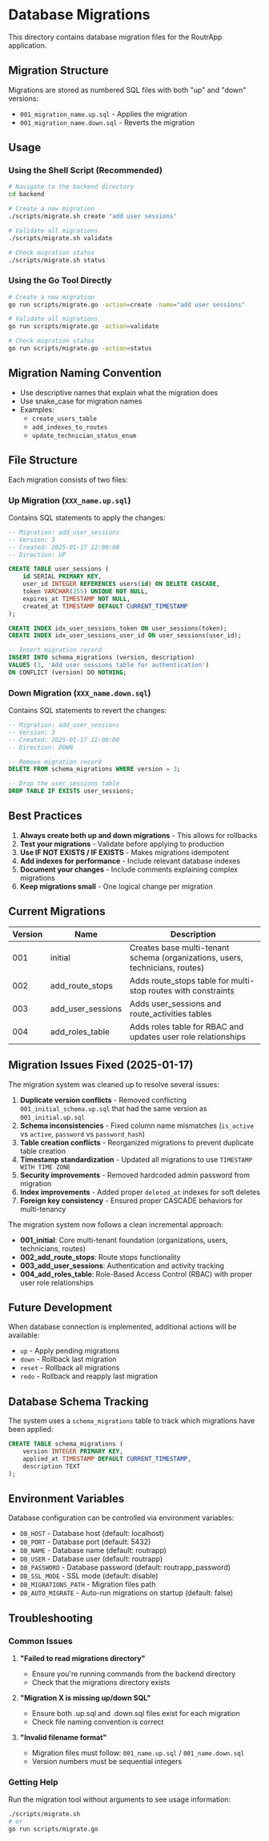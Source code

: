 # Database Migrations

This directory contains database migration files for the RoutrApp application.

## Migration Structure

Migrations are stored as numbered SQL files with both "up" and "down" versions:

- `001_migration_name.up.sql` - Applies the migration
- `001_migration_name.down.sql` - Reverts the migration

## Usage

### Using the Shell Script (Recommended)

```bash
# Navigate to the backend directory
cd backend

# Create a new migration
./scripts/migrate.sh create "add user sessions"

# Validate all migrations
./scripts/migrate.sh validate

# Check migration status
./scripts/migrate.sh status
```

### Using the Go Tool Directly

```bash
# Create a new migration
go run scripts/migrate.go -action=create -name="add user sessions"

# Validate all migrations
go run scripts/migrate.go -action=validate

# Check migration status
go run scripts/migrate.go -action=status
```

## Migration Naming Convention

- Use descriptive names that explain what the migration does
- Use snake_case for migration names
- Examples:
  - `create_users_table`
  - `add_indexes_to_routes`
  - `update_technician_status_enum`

## File Structure

Each migration consists of two files:

### Up Migration (`XXX_name.up.sql`)

Contains SQL statements to apply the changes:

```sql
-- Migration: add_user_sessions
-- Version: 3
-- Created: 2025-01-17 12:00:00
-- Direction: UP

CREATE TABLE user_sessions (
    id SERIAL PRIMARY KEY,
    user_id INTEGER REFERENCES users(id) ON DELETE CASCADE,
    token VARCHAR(255) UNIQUE NOT NULL,
    expires_at TIMESTAMP NOT NULL,
    created_at TIMESTAMP DEFAULT CURRENT_TIMESTAMP
);

CREATE INDEX idx_user_sessions_token ON user_sessions(token);
CREATE INDEX idx_user_sessions_user_id ON user_sessions(user_id);

-- Insert migration record
INSERT INTO schema_migrations (version, description)
VALUES (3, 'Add user sessions table for authentication')
ON CONFLICT (version) DO NOTHING;
```

### Down Migration (`XXX_name.down.sql`)

Contains SQL statements to revert the changes:

```sql
-- Migration: add_user_sessions
-- Version: 3
-- Created: 2025-01-17 12:00:00
-- Direction: DOWN

-- Remove migration record
DELETE FROM schema_migrations WHERE version = 3;

-- Drop the user_sessions table
DROP TABLE IF EXISTS user_sessions;
```

## Best Practices

1. **Always create both up and down migrations** - This allows for rollbacks
2. **Test your migrations** - Validate before applying to production
3. **Use IF NOT EXISTS / IF EXISTS** - Makes migrations idempotent
4. **Add indexes for performance** - Include relevant database indexes
5. **Document your changes** - Include comments explaining complex migrations
6. **Keep migrations small** - One logical change per migration

## Current Migrations

| Version | Name              | Description                                                                  |
| ------- | ----------------- | ---------------------------------------------------------------------------- |
| 001     | initial           | Creates base multi-tenant schema (organizations, users, technicians, routes) |
| 002     | add_route_stops   | Adds route_stops table for multi-stop routes with constraints                |
| 003     | add_user_sessions | Adds user_sessions and route_activities tables                               |
| 004     | add_roles_table   | Adds roles table for RBAC and updates user role relationships                |

## Migration Issues Fixed (2025-01-17)

The migration system was cleaned up to resolve several issues:

1. **Duplicate version conflicts** - Removed conflicting `001_initial_schema.up.sql` that had the same version as `001_initial.up.sql`
2. **Schema inconsistencies** - Fixed column name mismatches (`is_active` vs `active`, `password` vs `password_hash`)
3. **Table creation conflicts** - Reorganized migrations to prevent duplicate table creation
4. **Timestamp standardization** - Updated all migrations to use `TIMESTAMP WITH TIME ZONE`
5. **Security improvements** - Removed hardcoded admin password from migration
6. **Index improvements** - Added proper `deleted_at` indexes for soft deletes
7. **Foreign key consistency** - Ensured proper CASCADE behaviors for multi-tenancy

The migration system now follows a clean incremental approach:

- **001_initial**: Core multi-tenant foundation (organizations, users, technicians, routes)
- **002_add_route_stops**: Route stops functionality
- **003_add_user_sessions**: Authentication and activity tracking
- **004_add_roles_table**: Role-Based Access Control (RBAC) with proper user role relationships

## Future Development

When database connection is implemented, additional actions will be available:

- `up` - Apply pending migrations
- `down` - Rollback last migration
- `reset` - Rollback all migrations
- `redo` - Rollback and reapply last migration

## Database Schema Tracking

The system uses a `schema_migrations` table to track which migrations have been applied:

```sql
CREATE TABLE schema_migrations (
    version INTEGER PRIMARY KEY,
    applied_at TIMESTAMP DEFAULT CURRENT_TIMESTAMP,
    description TEXT
);
```

## Environment Variables

Database configuration can be controlled via environment variables:

- `DB_HOST` - Database host (default: localhost)
- `DB_PORT` - Database port (default: 5432)
- `DB_NAME` - Database name (default: routrapp)
- `DB_USER` - Database user (default: routrapp)
- `DB_PASSWORD` - Database password (default: routrapp_password)
- `DB_SSL_MODE` - SSL mode (default: disable)
- `DB_MIGRATIONS_PATH` - Migration files path
- `DB_AUTO_MIGRATE` - Auto-run migrations on startup (default: false)

## Troubleshooting

### Common Issues

1. **"Failed to read migrations directory"**

   - Ensure you're running commands from the backend directory
   - Check that the migrations directory exists

2. **"Migration X is missing up/down SQL"**

   - Ensure both .up.sql and .down.sql files exist for each migration
   - Check file naming convention is correct

3. **"Invalid filename format"**
   - Migration files must follow: `001_name.up.sql` / `001_name.down.sql`
   - Version numbers must be sequential integers

### Getting Help

Run the migration tool without arguments to see usage information:

```bash
./scripts/migrate.sh
# or
go run scripts/migrate.go
```
